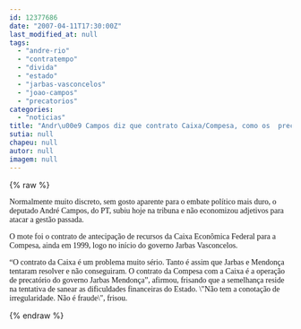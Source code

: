 ```yaml
---
id: 12377686
date: "2007-04-11T17:30:00Z"
last_modified_at: null
tags:
  - "andre-rio"
  - "contratempo"
  - "divida"
  - "estado"
  - "jarbas-vasconcelos"
  - "joao-campos"
  - "precatorios"
categories:
  - "noticias"
title: "Andr\u00e9 Campos diz que contrato Caixa/Compesa, como os  precat\u00f3rios, ajudou Jarbas a sanear d\u00edvidas do Estado"
sutia: null
chapeu: null
autor: null
imagem: null
---
```

{% raw %}
<p><P><FONT face=Verdana>Normalmente muito discreto, sem gosto aparente para o embate político mais duro, o deputado André Campos, do PT, subiu hoje na tribuna e não economizou adjetivos para atacar a gestão passada.</FONT></P></p>
<p><P><FONT face=Verdana>O mote foi o contrato de antecipação de recursos da Caixa Econômica Federal para a Compesa, ainda em 1999, logo no início do governo Jarbas Vasconcelos.</FONT></P></p>
<p><P><FONT face=Verdana>“O contrato da Caixa é um problema muito sério. Tanto é assim que Jarbas e Mendonça tentaram resolver e não conseguiram. O contrato da Compesa com a Caixa é a operação de precatório do governo Jarbas Mendonça”, afirmou, frisando que a semelhança reside na tentativa de sanear as dificuldades financeiras do Estado. \"Não tem a conotação de irregularidade. Não é fraude\", frisou.</FONT></P> </p>
{% endraw %}